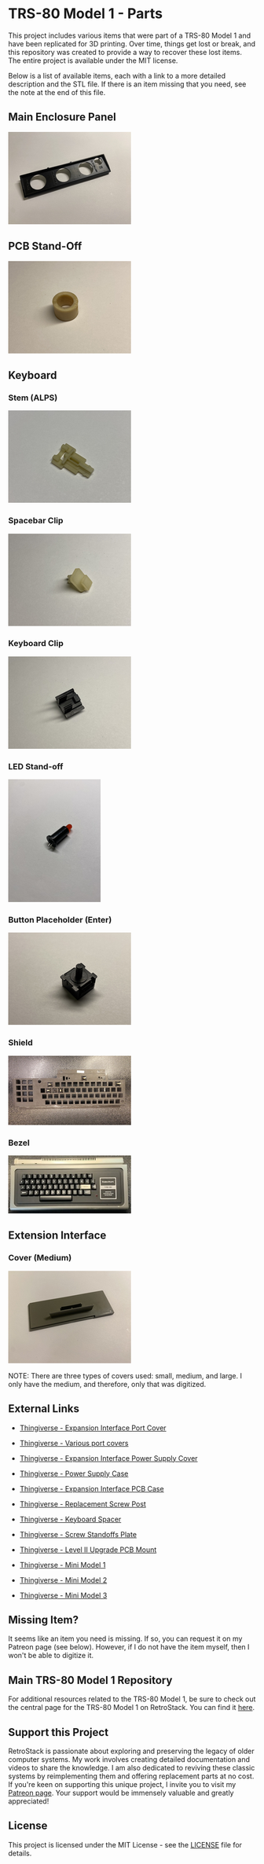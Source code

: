 # TRS-80 Model 1 - Parts

This project includes various items that were part of a TRS-80 Model 1 and have been replicated for 3D printing. Over time, things get lost or break, and this repository was created to provide a way to recover these lost items. The entire project is available under the MIT license.

Below is a list of available items, each with a link to a more detailed description and the STL file. If there is an item missing that you need, see the note at the end of this file.

## Main Enclosure Panel

[![Main Enclosure Panel](/Main_Enclosure_Panel/Thumb.png)](/Main_Enclosure_Panel/)

## PCB Stand-Off

[![PCB Stand-Off](/PCB_Standoff/Thumb.png)](/PCB_Standoff/)

## Keyboard

### Stem (ALPS)

[![Keyboard Stem for ALPS](/Keyboard_Stem_ALPS/Thumb.png)](/Keyboard_Stem_ALPS/)

### Spacebar Clip

[![Keyboard Spacebar Clip](/Keyboard_Spacebar_Clip/Thumb.png)](/Keyboard_Spacebar_Clip/)

### Keyboard Clip

[![Keyboard Clip](/Keyboard_Clip/Thumb.png)](/Keyboard_Clip/)

### LED Stand-off

[![Keyboard LED Stand-Off](/Keyboard_LED_Standoff/Thumb.png)](/Keyboard_LED_Standoff/)

### Button Placeholder (Enter)

[![Keyboard Button Placeholder (Enter)](/Keyboard_Button_Placeholder/Thumb.png)](/Keyboard_Button_Placeholder/)

### Shield

[![Keyboard Shield](/Keyboard_Shield/Thumb.JPG)](/Keyboard_Shield/)

### Bezel

[![Keyboard Bezel](/Keyboard_Bezel/Thumb.JPG)](/Keyboard_Bezel/)

## Extension Interface

### Cover (Medium)

[![Extension Interface Cover - Medium Size](/Extension_Interface_Cover/Medium/Thumb.png)](/Extension_Interface_Cover/Medium/)

NOTE: There are three types of covers used: small, medium, and large. I only have the medium, and therefore, only that was digitized.

## External Links

- [Thingiverse - Expansion Interface Port Cover](https://www.thingiverse.com/thing:3330282)
- [Thingiverse - Various port covers](https://www.thingiverse.com/thing:3925677)
- [Thingiverse - Expansion Interface Power Supply Cover](https://www.thingiverse.com/thing:6117675)
- [Thingiverse - Power Supply Case](https://www.thingiverse.com/thing:6273822)
- [Thingiverse - Expansion Interface PCB Case](https://www.thingiverse.com/thing:5742225)
- [Thingiverse - Replacement Screw Post](https://www.thingiverse.com/thing:3202410)
- [Thingiverse - Keyboard Spacer](https://www.thingiverse.com/thing:3764548)
- [Thingiverse - Screw Standoffs Plate](https://www.thingiverse.com/thing:3010034)
- [Thingiverse - Level II Upgrade PCB Mount](https://www.thingiverse.com/thing:3252566)

- [Thingiverse - Mini Model 1](https://www.thingiverse.com/thing:3155677)
- [Thingiverse - Mini Model 2](https://www.thingiverse.com/thing:3497435)
- [Thingiverse - Mini Model 3](https://www.thingiverse.com/thing:4476778)

## Missing Item?

It seems like an item you need is missing. If so, you can request it on my Patreon page (see below). However, if I do not have the item myself, then I won't be able to digitize it.

## Main TRS-80 Model 1 Repository

For additional resources related to the TRS-80 Model 1, be sure to check out the central page for the TRS-80 Model 1 on RetroStack. You can find it [here](https://www.github.com/RetroStack/TRS-80-Model-I).

## Support this Project

RetroStack is passionate about exploring and preserving the legacy of older computer systems. My work involves creating detailed documentation and videos to share the knowledge. I am also dedicated to reviving these classic systems by reimplementing them and offering replacement parts at no cost. If you're keen on supporting this unique project, I invite you to visit my [Patreon page](https://www.patreon.com/RetroStack). Your support would be immensely valuable and greatly appreciated!

## License

This project is licensed under the MIT License - see the [LICENSE](LICENSE) file for details.
